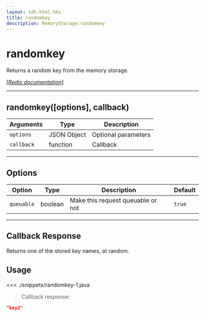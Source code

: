 ```yaml
---
layout: sdk.html.hbs
title: randomkey
description: MemoryStorage:randomkey
---
```


# randomkey

Returns a random key from the memory storage.

[[_Redis documentation_]](https://redis.io/commands/randomkey)

---

## randomkey([options], callback)

| Arguments  | Type        | Description         |
| ---------- | ----------- | ------------------- |
| `options`  | JSON Object | Optional parameters |
| `callback` | function    | Callback            |

---

## Options

| Option     | Type    | Description                       | Default |
| ---------- | ------- | --------------------------------- | ------- |
| `queuable` | boolean | Make this request queuable or not | `true`  |

---

## Callback Response

Returns one of the stored key names, at random.

## Usage

<<< ./snippets/randomkey-1.java

> Callback response:

```json
"key2"
```
